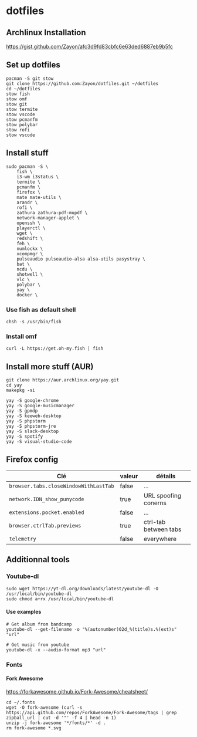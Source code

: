 # dotfiles

## Archlinux Installation

https://gist.github.com/Zayon/afc3d9fd83cbfc6e63ded6887eb9b5fc

## Set up dotfiles

```
pacman -S git stow
git clone https://github.com:Zayon/dotfiles.git ~/dotfiles
cd ~/dotfiles
stow fish
stow omf
stow git
stow termite
stow vscode
stow pcmanfm
stow polybar
stow rofi
stow vscode
```

## Install stuff

```
sudo pacman -S \
    fish \
    i3-wm i3status \
    termite \
    pcmanfm \
    firefox \
    mate mate-utils \
    arandr \
    rofi \
    zathura zathura-pdf-mupdf \
    network-manager-applet \
    openssh \
    playerctl \
    wget \
    redshift \
    feh \
    numlockx \
    xcompmgr \
    pulseaudio pulseaudio-alsa alsa-utils pasystray \
    bat \
    ncdu \
    shotwell \
    vlc \
    polybar \
    yay \
    docker \
```

### Use fish as default shell
`chsh -s /usr/bin/fish`

### Install omf
`curl -L https://get.oh-my.fish | fish`

## Install more stuff (AUR)
```
git clone https://aur.archlinux.org/yay.git
cd yay
makepkg -si

yay -S google-chrome
yay -S google-musicmanager
yay -S gpmdp
yay -S keeweb-desktop
yay -S phpstorm
yay -S phpstorm-jre
yay -S slack-desktop
yay -S spotify
yay -S visual-studio-code
```

## Firefox config

Clé | valeur | détails
----|--------|--------
`browser.tabs.closeWindowWithLastTab` | false | ...
`network.IDN_show_punycode` | true |  URL spoofing conerns
`extensions.pocket.enabled` | false | ...
`browser.ctrlTab.previews` | true | ctrl-tab between tabs
`telemetry` | false | everywhere

## Additionnal tools

### Youtube-dl

```
sudo wget https://yt-dl.org/downloads/latest/youtube-dl -O /usr/local/bin/youtube-dl
sudo chmod a+rx /usr/local/bin/youtube-dl
```

#### Use examples

```
# Get album from bandcamp
youtube-dl --get-filename -o "%(autonumber)02d_%(title)s.%(ext)s" "url"

# Get music from youtube
youtube-dl -x --audio-format mp3 "url"
```

### Fonts

#### Fork Awesome

https://forkawesome.github.io/Fork-Awesome/cheatsheet/

```
cd ~/.fonts
wget -O fork-awesome (curl -s https://api.github.com/repos/ForkAwesome/Fork-Awesome/tags | grep zipball_url | cut -d '"' -f 4 | head -n 1)
unzip -j fork-awesome '*/fonts/*' -d .
rm fork-awesome *.svg
```
